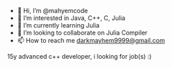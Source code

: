 - 👋 Hi, I’m @mahyemcode
- 👀 I’m interested in Java, C++, C, Julia
- 🌱 I’m currently learning Julia
- 💞️ I’m looking to collaborate on Julia Compiler
- 📫 How to reach me darkmayhem9999@gmail.com 

15y advanced c++ developer, i looking for job(s) :)

<!---
mahyemcode/mahyemcode is a ✨ special ✨ repository because its `README.md` (this file) appears on your GitHub profile.
You can click the Preview link to take a look at your changes.
--->
